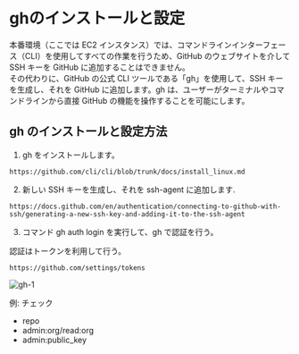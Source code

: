 # ghのインストールと設定
本番環境（ここでは EC2 インスタンス）では、コマンドラインインターフェース（CLI）を使用してすべての作業を行うため、GitHub のウェブサイトを介して SSH キーを GitHub に追加することはできません。  
その代わりに、GitHub の公式 CLI ツールである「gh」を使用して、SSH キーを生成し、それを GitHub に追加します。gh は、ユーザーがターミナルやコマンドラインから直接 GitHub の機能を操作することを可能にします。

## gh のインストールと設定方法
1. gh をインストールします。
```
https://github.com/cli/cli/blob/trunk/docs/install_linux.md
```

2. 新しい SSH キーを生成し、それを ssh-agent に追加します.
```
https://docs.github.com/en/authentication/connecting-to-github-with-ssh/generating-a-new-ssh-key-and-adding-it-to-the-ssh-agent
```

3. コマンド gh auth login を実行して、gh で認証を行う。

認証はトークンを利用して行う。
```
https://github.com/settings/tokens
```
![gh-1](https://github.com/takeshi-arihori/til/assets/83809409/2f76966d-2684-4ca2-b9db-07f4d7a4ef6a)

例: チェック
- repo
- admin:org/read:org
- admin:public_key
